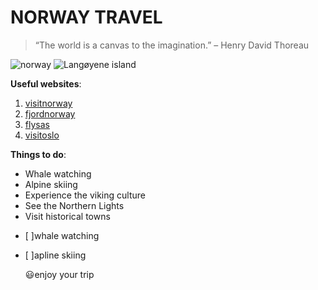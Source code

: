 # NORWAY TRAVEL

>“The world is a canvas to the imagination.” – Henry David Thoreau

![norway](https://images.pexels.com/photos/1940038/pexels-photo-1940038.jpeg?auto=compress&cs=tinysrgb&w=800)
![Langøyene island](https://assets.simpleviewcms.com/simpleview/image/fetch/c_fill,h_1080,w_1920/f_jpg/q_65/https://media.newmindmedia.com/TellUs/image/%3Ffile%3DDJI_0749_112534413.jpg&dh%3D533&dw%3D800&cropX%3D0&cropY%3D48&cropH%3D800&cropW%3D1200&t%3D4)



**Useful websites**:

1. [visitnorway](https://www.visitnorway.com/)
2. [fjordnorway](https://www.fjordnorway.com/en)
3. [flysas](https://www.flysas.com/)
4. [visitoslo](https://www.visitoslo.com/)



**Things to do**:

* Whale watching
* Alpine skiing
* Experience the viking culture
* See the Northern Lights
* Visit historical towns



- [ ]whale watching
- [ ]apline skiing


  😃enjoy your trip






